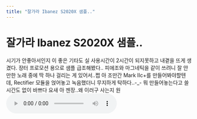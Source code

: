 ```yaml
---
title: "잘가라 Ibanez S2020X 샘플.."
---
```

# 잘가라 Ibanez S2020X 샘플..

시기가 안좋아서인지 이 좋은 기타도 실 사용시간이 2시간이 되지못하고 내곁을 뜨게 생겼다.
장터 프로모션 용으로 샘플 급조해봤다..
피에조와 마그네틱을 같이 쓰려니 잘 안만한 노래 중에 딱 하나 걸리는 게 있어서..쩝
아 조만간 Mark IIc+를 만들어봐야할텐데, Rectifier 모듈을 얹어놓고 녹음했더니 무지하게 탁하다..-_-
뭐 만들어놓는다고 쓸 시간도 없이 바쁘다 요새 아 젠장..왜 이러구 사는지 원
<audio src="/assets/images/f74e4358a34e166bdac2066da133613c.mp3" controls preload></audio>





